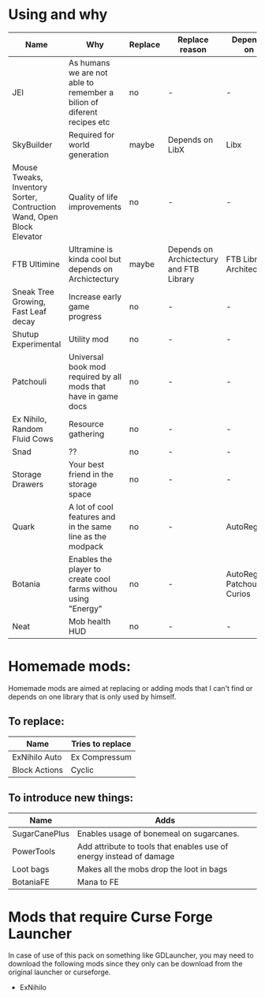 # Using and why

| Name | Why | Replace | Replace reason | Depends on |
| ----- | ---- | ------ | ------------- | ------- |
| JEI | As humans we are not able to remember a bilion of diferent recipes etc | no | - | - |
| SkyBuilder | Required for world generation | maybe | Depends on LibX | Libx |
| Mouse Tweaks, Inventory Sorter, Contruction Wand, Open Block Elevator | Quality of life improvements | no | - | - |
| FTB Ultimine | Ultramine is kinda cool but depends on Archictectury | maybe | Depends on Archictectury and FTB Library | FTB Library, Architectury |
| Sneak Tree Growing, Fast Leaf decay | Increase early game progress | no | - |- |
| Shutup Experimental | Utility mod | no | - | - |
| Patchouli | Universal book mod required by all mods that have in game docs | no | - | - |
| Ex Nihilo, Random Fluid Cows | Resource gathering | no | - | - |
| Snad | ?? | no | - | - |
| Storage Drawers | Your best friend in the storage space | no | - | - |
| Quark | A lot of cool features and in the same line as the modpack | no | - | AutoRegLib |
| Botania | Enables the player to create cool farms withou using "Energy" | no | - | AutoRegLib, Patchouli, Curios |
| Neat | Mob health HUD | no | - | - |

# Homemade mods:

Homemade mods are aimed at replacing or adding mods that I can't find or depends on one library that is only used by himself.

## To replace:

| Name | Tries to replace |
| ----- | ---- |
| ExNihilo Auto | Ex Compressum |
| Block Actions | Cyclic |

## To introduce new things: 

| Name | Adds |
| ----- | ---- |
| SugarCanePlus | Enables usage of bonemeal on sugarcanes. |
| PowerTools | Add attribute to tools that enables use of energy instead of damage |
| Loot bags | Makes all the mobs drop the loot in bags |
| BotaniaFE | Mana to FE |

# Mods that require Curse Forge Launcher

In case of use of this pack on something like GDLauncher, you may need to download the following mods since they only can be download from the original launcher or curseforge.

- ExNihilo
